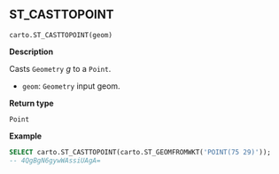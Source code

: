 ## ST_CASTTOPOINT

```sql:signature
carto.ST_CASTTOPOINT(geom)
```

**Description**

Casts `Geometry` _g_ to a `Point`.

* `geom`: `Geometry` input geom.

**Return type**

`Point`

**Example**

```sql
SELECT carto.ST_CASTTOPOINT(carto.ST_GEOMFROMWKT('POINT(75 29)'));
-- 4QgBgN6gywWAssiUAgA=
```
